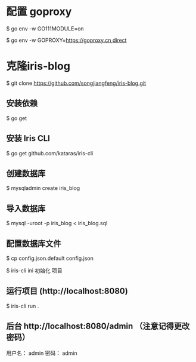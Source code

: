 # 配置 goproxy 

$ go env -w GO111MODULE=on

$ go env -w GOPROXY=https://goproxy.cn,direct

# 克隆iris-blog


$  git clone https://github.com/songjiangfeng/iris-blog.git

## 安装依赖 

$ go get

## 安装 Iris CLI 
$ go get github.com/kataras/iris-cli


## 创建数据库

$ mysqladmin create iris_blog
## 导入数据库

$ mysql -uroot -p iris_blog < iris_blog.sql

## 配置数据库文件

$ cp config.json.default config.json

$ iris-cli ini 初始化 项目
## 运行项目  (http://localhost:8080)
$ iris-cli run .


## 后台 http://localhost:8080/admin  （注意记得更改密码）
用户名： admin
密码： admin

